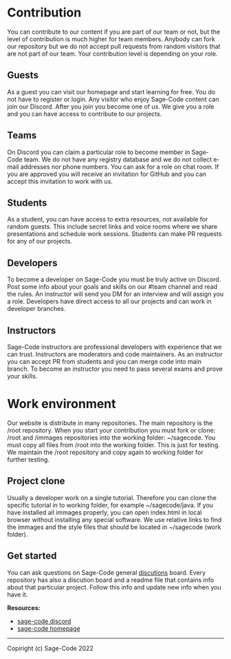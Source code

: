 # Contribution

You can contribute to our content if you are part of our team or not, but the level of contribution is much higher for team members. Anybody can fork our repository but we do not accept pull requests from random visitors that are not part of our team. Your contribution level is depending on your role.

## Guests

As a guest you can visit our homepage and start learning for free. You do not have to register or login. Any visitor who enjoy Sage-Code content can join our Discord. After you join you become one of us. We give you a role and you can have access to contribute to our projects.

## Teams

On Discord you can claim a particular role to become member in Sage-Code team. We do not have any registry database and we do not collect e-mail addresses nor phone numbers. You can ask for a role on chat room. If you are approved you will receive an invitation for GitHub and you can accept this invitation to work with us.

## Students

As a student, you can have access to extra resources, not available for random guests. This include secret links and voice rooms where we share presentations and schedule work sessions. Students can make PR requests for any of our projects. 

## Developers
To become a developer on Sage-Code you must be truly active on Discord. Post some info about your goals and skills on our #team channel and read the rules. An instructor will send you DM for an interview and will assign you a role. Developers have direct access to all our projects and can work in developer branches.

## Instructors
Sage-Code instructors are professional developers with experience that we can trust. Instructors are moderators and code maintainers. As an instructor you can accept PR from students and you can merge code into main branch. To become an instructor you need to pass several exams and prove your skills.

# Work environment

Our website is distribute in many repositories. The main repository is the /root repository. When you start your contribution you must fork or clone: /root and /immages repositories into the working folder: ~/sagecode. You must copy all files from /root into the working folder. This is just for testing. We maintain the /root repository and copy again to working folder for further testing. 

## Project clone
Usually a developer work on a single tutorial. Therefore you can clone the specific tutorial in to working folder, for example ~/sagecode/java. If you have installed all immages properly, you can open index.html in local browser without installing any special software. We use relative links to find the immages and the style files that should be located in ~/sagecode (work folder).

## Get started
You can ask questions on Sage-Code general [discutions](https://github.com/orgs/sage-code/discussions) board. Every repository has also a discution board and a readme file that contains info about that particular project. Follow this info and update new info when you have it.

**Resources:**

* [sage-code discord](https://discord.gg/fAEHfw8T)
* [sage-code homepage](https://sagecode.net)

----
Copiright (c) Sage-Code 2022


